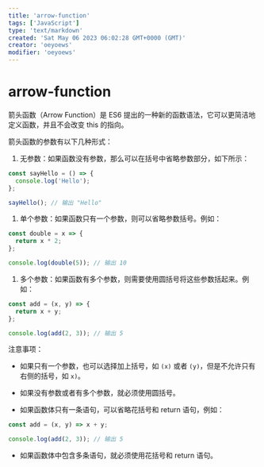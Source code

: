 ```yaml
---
title: 'arrow-function'
tags: ['JavaScript']
type: 'text/markdown'
created: 'Sat May 06 2023 06:02:28 GMT+0000 (GMT)'
creator: 'oeyoews'
modifier: 'oeyoews'
---
```


# arrow-function

箭头函数（Arrow Function）是 ES6 提出的一种新的函数语法，它可以更简洁地定义函数，并且不会改变 this 的指向。

箭头函数的参数有以下几种形式：

1. 无参数：如果函数没有参数，那么可以在括号中省略参数部分，如下所示：

```javascript
const sayHello = () => {
  console.log('Hello');
};

sayHello(); // 输出 "Hello"
```

1. 单个参数：如果函数只有一个参数，则可以省略参数括号。例如：

```javascript
const double = x => {
  return x * 2;
};

console.log(double(5)); // 输出 10
```

1. 多个参数：如果函数有多个参数，则需要使用圆括号将这些参数括起来。例如：

```javascript
const add = (x, y) => {
  return x + y;
};

console.log(add(2, 3)); // 输出 5
```

注意事项：

* 如果只有一个参数，也可以选择加上括号，如 `(x)` 或者 `(y)`，但是不允许只有右侧的括号，如 `x)`。

* 如果没有参数或者有多个参数，就必须使用圆括号。

* 如果函数体只有一条语句，可以省略花括号和 return 语句，例如：

```javascript
const add = (x, y) => x + y;

console.log(add(2, 3)); // 输出 5
```

* 如果函数体中包含多条语句，就必须使用花括号和 return 语句。
